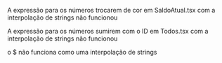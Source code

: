 A expressão para os números trocarem de cor em SaldoAtual.tsx com a interpolação de strings não funcionou

A expressão para os números sumirem com o ID em Todos.tsx com a interpolação de strings não funcionou

o $ não funciona como uma interpolação de strings